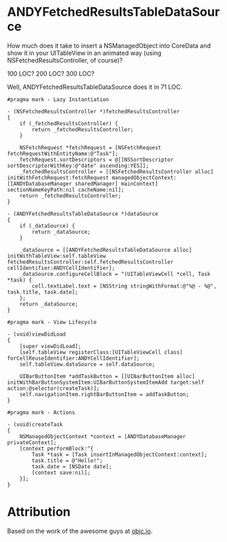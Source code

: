 ANDYFetchedResultsTableDataSource
=================================

How much does it take to insert a NSManagedObject into CoreData and show it in your UITableView in an animated way (using NSFetchedResultsController, of course)?

100 LOC? 200 LOC? 300 LOC?

Well, ANDYFetchedResultsTableDataSource does it in 71 LOC.

``` objc
#pragma mark - Lazy Instantiation

- (NSFetchedResultsController *)fetchedResultsController
{
    if (_fetchedResultsController) {
        return _fetchedResultsController;
    }

    NSFetchRequest *fetchRequest = [NSFetchRequest fetchRequestWithEntityName:@"Task"];
    fetchRequest.sortDescriptors = @[[NSSortDescriptor sortDescriptorWithKey:@"date" ascending:YES]];
    _fetchedResultsController = [[NSFetchedResultsController alloc] initWithFetchRequest:fetchRequest managedObjectContext:[[ANDYDatabaseManager sharedManager] mainContext] sectionNameKeyPath:nil cacheName:nil];
    return _fetchedResultsController;
}

- (ANDYFetchedResultsTableDataSource *)dataSource
{
    if (_dataSource) {
        return _dataSource;
    }

    _dataSource = [[ANDYFetchedResultsTableDataSource alloc] initWithTableView:self.tableView fetchedResultsController:self.fetchedResultsController cellIdentifier:ANDYCellIdentifier];
    _dataSource.configureCellBlock = ^(UITableViewCell *cell, Task *task) {
        cell.textLabel.text = [NSString stringWithFormat:@"%@ - %@", task.title, task.date];
    };
    return _dataSource;
}

#pragma mark - View Lifecycle

- (void)viewDidLoad
{
    [super viewDidLoad];
    [self.tableView registerClass:[UITableViewCell class] forCellReuseIdentifier:ANDYCellIdentifier];
    self.tableView.dataSource = self.dataSource;

    UIBarButtonItem *addTaskButton = [[UIBarButtonItem alloc] initWithBarButtonSystemItem:UIBarButtonSystemItemAdd target:self action:@selector(createTask)];
    self.navigationItem.rightBarButtonItem = addTaskButton;
}

#pragma mark - Actions

- (void)createTask
{
    NSManagedObjectContext *context = [ANDYDatabaseManager privateContext];
    [context performBlock:^{
        Task *task = [Task insertInManagedObjectContext:context];
        task.title = @"Hello!";
        task.date = [NSDate date];
        [context save:nil];
    }];
}
```

Attribution
===========

Based on the work of the awesome guys at [objc.io](http://www.objc.io/).
